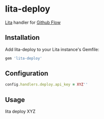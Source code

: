# lita-deploy

[Lita](https://www.lita.io/) handler for
[Github Flow](https://guides.github.com/overviews/flow/)

## Installation

Add lita-deploy to your Lita instance's Gemfile:

``` ruby
gem 'lita-deploy'
```

## Configuration

``` ruby
config.handlers.deploy.api_key = XYZ''
```

## Usage

lita deploy XYZ

